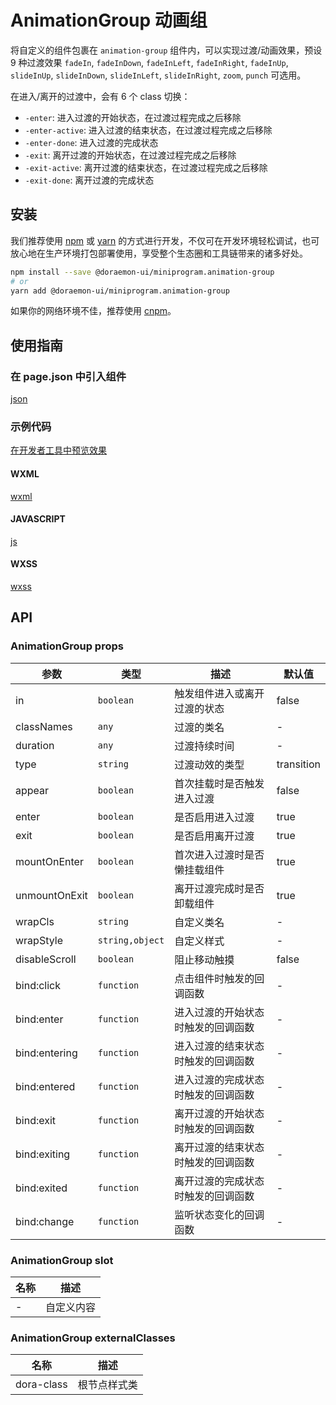 # AnimationGroup 动画组

将自定义的组件包裹在 `animation-group` 组件内，可以实现过渡/动画效果，预设 9 种过渡效果 `fadeIn`, `fadeInDown`, `fadeInLeft`, `fadeInRight`, `fadeInUp`, `slideInUp`, `slideInDown`, `slideInLeft`, `slideInRight`, `zoom`, `punch` 可选用。

在进入/离开的过渡中，会有 6 个 class 切换：

- `-enter`: 进入过渡的开始状态，在过渡过程完成之后移除
- `-enter-active`: 进入过渡的结束状态，在过渡过程完成之后移除
- `-enter-done`: 进入过渡的完成状态
- `-exit`: 离开过渡的开始状态，在过渡过程完成之后移除
- `-exit-active`: 离开过渡的结束状态，在过渡过程完成之后移除
- `-exit-done`: 离开过渡的完成状态

## 安装

我们推荐使用 [npm](https://www.npmjs.com) 或 [yarn](https://yarnpkg.com) 的方式进行开发，不仅可在开发环境轻松调试，也可放心地在生产环境打包部署使用，享受整个生态圈和工具链带来的诸多好处。

```bash
npm install --save @doraemon-ui/miniprogram.animation-group
# or
yarn add @doraemon-ui/miniprogram.animation-group
```

如果你的网络环境不佳，推荐使用 [cnpm](https://cnpmjs.org)。

## 使用指南

### 在 page.json 中引入组件

[json](./playground/pages/index/index.json ':include :type=code')

### 示例代码

[在开发者工具中预览效果](https://developers.weixin.qq.com/s/f9BXtpmV7auh)

<!-- tabs:start -->

#### **WXML**

[wxml](./playground/pages/index/index.wxml ':include :type=code')

#### **JAVASCRIPT**

[js](./playground/pages/index/index.js ':include :type=code')

#### **WXSS**

[wxss](./playground/pages/index/index.wxss ':include :type=code')

<!-- tabs:end -->

## API

### AnimationGroup props

| 参数 | 类型 | 描述 | 默认值 |
| --- | --- | --- | --- |
| in | `boolean` | 触发组件进入或离开过渡的状态 | false |
| classNames | `any` | 过渡的类名 | - |
| duration | `any` | 过渡持续时间 | - |
| type | `string` | 过渡动效的类型 | transition |
| appear | `boolean` | 首次挂载时是否触发进入过渡 | false |
| enter | `boolean` | 是否启用进入过渡 | true |
| exit | `boolean` | 是否启用离开过渡 | true |
| mountOnEnter | `boolean` | 首次进入过渡时是否懒挂载组件 | true |
| unmountOnExit | `boolean` | 离开过渡完成时是否卸载组件 | true |
| wrapCls | `string` | 自定义类名 | - |
| wrapStyle | `string,object` | 自定义样式 | - |
| disableScroll | `boolean` | 阻止移动触摸 | false |
| bind:click | `function` | 点击组件时触发的回调函数 | - |
| bind:enter | `function` | 进入过渡的开始状态时触发的回调函数 | - |
| bind:entering | `function` | 进入过渡的结束状态时触发的回调函数 | - |
| bind:entered | `function` | 进入过渡的完成状态时触发的回调函数 | - |
| bind:exit | `function` | 离开过渡的开始状态时触发的回调函数 | - |
| bind:exiting | `function` | 离开过渡的结束状态时触发的回调函数 | - |
| bind:exited | `function` | 离开过渡的完成状态时触发的回调函数 | - |
| bind:change | `function` | 监听状态变化的回调函数 | - |

### AnimationGroup slot

| 名称 | 描述 |
| --- | --- |
| - | 自定义内容 |

### AnimationGroup externalClasses

| 名称 | 描述 |
| --- | --- |
| dora-class | 根节点样式类 |